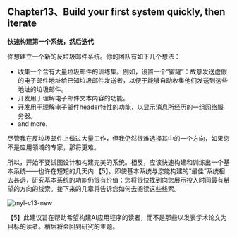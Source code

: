 ## Chapter13、Build your first system quickly, then iterate

**快速构建第一个系统，然后迭代**

你想建立一个新的反垃圾邮件系统。你的团队有如下几个想法：

- 收集一个含有大量垃圾邮件的训练集。例如，设置一个“蜜罐”：故意发送虚假的电子邮件地址给已知垃圾邮件发送者，以便于能够自动收集他们发送到这些地址的垃圾邮件。
- 开发用于理解电子邮件文本内容的功能。
- 开发用于理解电子邮件header特性的功能，以显示消息所经历的一组网络服务器。
- and more.

尽管我在反垃圾邮件上做过大量工作，但我仍然很难选择其中的一个方向，如果您不是应用领域的专家，那将更难。

所以，开始不要试图设计和构建完美的系统。相反，应该快速构建和训练出一个基本系统——也许在短短的几天内 【5】。即使基本系统与您能构建的“最佳”系统相去甚远，研究基本系统的功能仍很有价值：您将很快找到向您展示投入时间最有希望的方向的线索。接下来的几章将告诉您如何去阅读这些线索。

![myl-c13-new](http://oow6unnib.bkt.clouddn.com/myl-c13-new.jpg)

【5】此建议旨在帮助希望构建AI应用程序的读者，而不是那些以发表学术论文为目标的读者。稍后将会回到研究的主题。